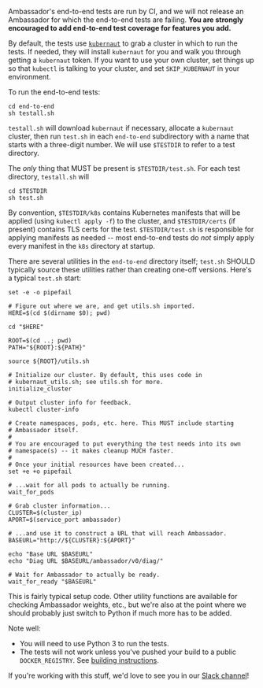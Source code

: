 Ambassador's end-to-end tests are run by CI, and we will not release an Ambassador for which the end-to-end tests are failing. **You are strongly encouraged to add end-to-end test coverage for features you add.** 

By default, the tests use [`kubernaut`](https://kubernaut.io/) to grab a cluster in which to run the tests. If needed, they will install `kubernaut` for you and walk you through getting a `kubernaut` token. If you want to use your own cluster, set things up so that `kubectl` is talking to your cluster, and set `SKIP_KUBERNAUT` in your environment.

To run the end-to-end tests:

```shell
cd end-to-end
sh testall.sh
```

`testall.sh` will download `kubernaut` if necessary, allocate a `kubernaut` cluster, then run `test.sh` in each `end-to-end` subdirectory with a name that starts with a three-digit number. We will use `$TESTDIR` to refer to a test directory.

The _only_ thing that MUST be present is `$TESTDIR/test.sh`. For each test directory, `testall.sh` will 

```shell
cd $TESTDIR
sh test.sh
```

By convention, `$TESTDIR/k8s` contains Kubernetes manifests that will be applied (using `kubectl apply -f`) to the cluster, and `$TESTDIR/certs` (if present) contains TLS certs for the test. `$TESTDIR/test.sh` is responsible for applying manifests as needed -- most end-to-end tests do _not_ simply apply every manifest in the `k8s` directory at startup.

There are several utilities in the `end-to-end` directory itself; `test.sh` SHOULD typically source these utilities rather than creating one-off versions. Here's a typical `test.sh` start:

```shell
set -e -o pipefail

# Figure out where we are, and get utils.sh imported.
HERE=$(cd $(dirname $0); pwd)

cd "$HERE"

ROOT=$(cd ..; pwd)
PATH="${ROOT}:${PATH}"

source ${ROOT}/utils.sh

# Initialize our cluster. By default, this uses code in 
# kubernaut_utils.sh; see utils.sh for more.
initialize_cluster

# Output cluster info for feedback.
kubectl cluster-info

# Create namespaces, pods, etc. here. This MUST include starting 
# Ambassador itself.
#
# You are encouraged to put everything the test needs into its own 
# namespace(s) -- it makes cleanup MUCH faster.
#
# Once your initial resources have been created...
set +e +o pipefail

# ...wait for all pods to actually be running.
wait_for_pods

# Grab cluster information...
CLUSTER=$(cluster_ip)
APORT=$(service_port ambassador)

# ...and use it to construct a URL that will reach Ambassador.
BASEURL="http://${CLUSTER}:${APORT}"

echo "Base URL $BASEURL"
echo "Diag URL $BASEURL/ambassador/v0/diag/"

# Wait for Ambassador to actually be ready.
wait_for_ready "$BASEURL"
```

This is fairly typical setup code. Other utility functions are available for checking Ambassador weights, etc., but we're also at the point where we should probably just switch to Python if much more has to be added.

Note well:
- You will need to use Python 3 to run the tests.
- The tests will not work unless you've pushed your build to a public `DOCKER_REGISTRY`. See [building instructions](../BUILDING.md).

If you're working with this stuff, we'd love to see you in our [Slack channel](https://d6e.co/slack)!
